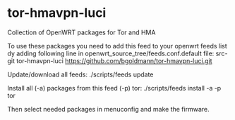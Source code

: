 # tor-hmavpn-luci
Collection of OpenWRT packages for Tor and HMA

To use these packages you need to add this feed to your openwrt feeds list
dy adding following line in openwrt_source_tree/feeds.conf.default file:
src-git tor-hmavpn-luci https://github.com/bgoldmann/tor-hmavpn-luci.git

Update/download all feeds:
./scripts/feeds update

Install all (-a) packages from this feed (-p) tor:
./scripts/feeds install -a -p tor

Then select needed packages in menuconfig and make the firmware.
